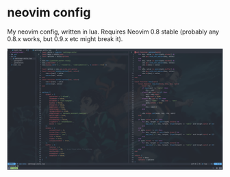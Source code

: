 # neovim config

My neovim config, written in lua.
Requires Neovim 0.8 stable (probably any 0.8.x works, but 0.9.x etc might break
it).


![screenshot](./screenshots/config.png)
